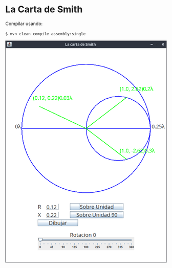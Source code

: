# La Carta de Smith

Compilar usando:

`$ mvn clean compile assembly:single`

![Imagen Carta](ImagenCarta.png)
